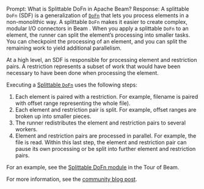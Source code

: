 Prompt:
What is Splittable DoFn in Apache Beam?
Response:
A splittable `DoFn` (SDF) is a generalization of [`DoFn`](https://beam.apache.org/documentation/programming-guide/#pardo) that lets you process elements in a non-monolithic way. A splittable `DoFn` makes it easier to create complex, modular I/O connectors in Beam .
When you apply a splittable `DoFn` to an element, the runner can split the element’s processing into smaller tasks. You can checkpoint the processing of an element, and you can split the remaining work to yield additional parallelism.

At a high level, an SDF is responsible for processing element and restriction pairs. A restriction represents a subset of work that would have been necessary to have been done when processing the element.

Executing a [Splittable `DoFn`](https://beam.apache.org/documentation/programming-guide/#splittable-dofns) uses the following steps:
1. Each element is paired with a restriction. For example, filename is paired with offset range representing the whole file).
2. Each element and restriction pair is split. For example, offset ranges are broken up into smaller pieces.
3. The runner redistributes the element and restriction pairs to several workers.
4. Element and restriction pairs are processed in parallel. For example, the file is read. Within this last step, the element and restriction pair can pause its own processing or be split into further element and restriction pairs.

For an example, see the [Splittable DoFn module](https://tour.beam.apache.org/tour/python/splittable-dofn/splittable) in the Tour of Beam.

For more information, see the [community blog post](https://beam.apache.org/blog/splittable-do-fn-is-available/).

